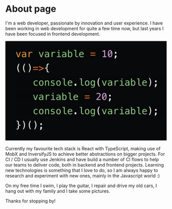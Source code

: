 # About page

I'm a web developer, passionate by innovation and user experience. I have been working in web development for quite a few time now, but last years I have been focused in frontend development.

![somecode](../assets/some_image.png)

Currently my favourite tech stack is React with TypeScript, making use of MobX and InversifyJS to achieve better abstractions on bigger projects.
For CI / CD I usually use Jenkins and have build a number of CI flows to help our teams to deliver code, both in backend and frontend projects.
Learning new technologies is something that I love to do, so I am always happy to research and experiment with new ones, mainly in the Javascript world :)

On my free time I swim, I play the guitar, I repair and drive my old cars, I hang out with my family and I take some pictures.

Thanks for stopping by!
